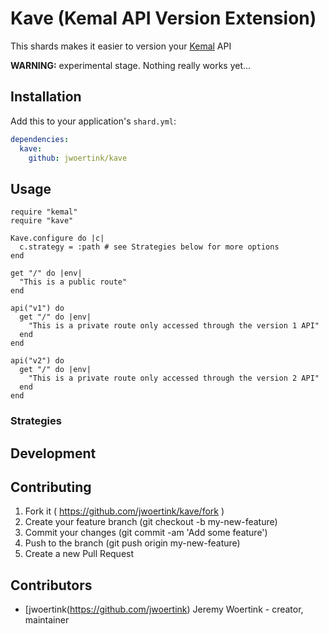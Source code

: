 # Kave (Kemal API Version Extension)

This shards makes it easier to version your [Kemal](http://kemalcr.com/) API

**WARNING:** experimental stage. Nothing really works yet...

## Installation


Add this to your application's `shard.yml`:

```yaml
dependencies:
  kave:
    github: jwoertink/kave
```


## Usage


```crystal
require "kemal"
require "kave"

Kave.configure do |c|
  c.strategy = :path # see Strategies below for more options
end

get "/" do |env|
  "This is a public route"
end

api("v1") do
  get "/" do |env|
    "This is a private route only accessed through the version 1 API"
  end
end

api("v2") do
  get "/" do |env|
    "This is a private route only accessed through the version 2 API"
  end
end
```

### Strategies

## Development


## Contributing

1. Fork it ( https://github.com/jwoertink/kave/fork )
2. Create your feature branch (git checkout -b my-new-feature)
3. Commit your changes (git commit -am 'Add some feature')
4. Push to the branch (git push origin my-new-feature)
5. Create a new Pull Request

## Contributors

- [jwoertink(https://github.com/jwoertink) Jeremy Woertink - creator, maintainer
